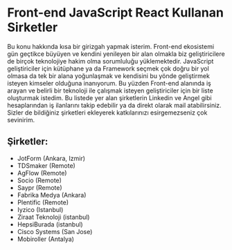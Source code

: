 # Front-end JavaScript React Kullanan Sirketler

Bu konu hakkında kısa bir girizgah yapmak isterim. Front-end ekosistemi gün geçtikce büyüyen ve kendini yenileyen bir alan olmakla biz geliştiricilere de birçok teknolojiye hakim olma sorumluluğu yüklemektedir. JavaScript geliştiriciler için kütüphane ya da Framework seçmek çok doğru bir yol olmasa da tek bir alana yoğunlaşmak ve kendisini bu yönde geliştirmek isteyen kimseler olduğuna inanıyorum. Bu yüzden Front-end alanında iş arayan ve belirli bir teknoloji ile çalışmak isteyen geliştiriciler için bir liste oluşturmak istedim. Bu listede yer alan şirketlerin Linkedin ve Angel gibi hesaplarından iş ilanlarını takip edebilir ya da direkt olarak mail atabilirsiniz. Sizler de bildiğiniz şirketleri ekleyerek katkılarınızı esirgemezseniz çok sevinirim.

## Şirketler:

* JotForm (Ankara, Izmir)
* TDSmaker (Remote)
* AgFlow (Remote)
* Socio (Remote)
* Saypr (Remote)
* Fabrika Medya (Ankara)
* Plentific (Remote)
* Iyzico (Istanbul)
* Ziraat Teknoloji (istanbul)
* HepsiBurada (istanbul)
* Cisco Systems (San Jose)
* Mobiroller (Antalya)
